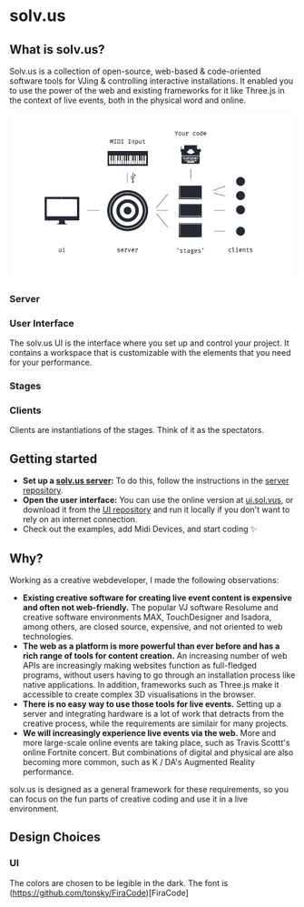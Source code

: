 # solv.us

## What is solv.us?
Solv.us is a collection of open-source, web-based & code-oriented software tools for VJing & controlling interactive installations. It enabled you to use the power of the web and existing frameworks for it like Three.js in the context of live events, both in the physical word and online.

<div style="align:center">
<img alt="A diagram of solv.us' elements: A server, User Interface, Stages and connected clients" src="diagram.png"/>
</div>

### Server

### User Interface
The solv.us UI is the interface where you set up and control your project. It contains a workspace that is customizable with the elements that you need for your performance. 

### Stages


### Clients
Clients are instantiations of the stages. Think of it as the spectators.


## Getting started
- **Set up a [solv.us server](https://github.com/solv-us/server):** To do this, follow the instructions in the [server repository](https://github.com/solv-us/server).
- **Open the user interface:** You can use the online version at [ui.sol.vus](ui.sol.vus), or download it from the [UI repository](https://github.com/solv-us/ui) and run it locally if you don't want to rely on an internet connection.
- Check out the examples, add Midi Devices, and start coding ✨

## Why?
Working as a creative webdeveloper, I made the following observations:

- **Existing creative software for creating live event content is expensive and often not web-friendly.**
The popular VJ software Resolume and creative software environments MAX, TouchDesigner and Isadora, among others, are closed source, expensive, and not oriented to web technologies.
- **The web as a platform is more powerful than ever before and has a rich range of tools for content creation.**
An increasing number of web APIs are increasingly making websites function as full-fledged programs, without users having to go through an installation process like native applications. In addition, frameworks such as Three.js make it accessible to create complex 3D visualisations in the browser.
- **There is no easy way to use those tools for live events.** Setting up a server and integrating hardware is a lot of work that detracts from the creative process, while the requirements are similair for many projects.
- **We will increasingly experience live events via the web.**
More and more large-scale online events are taking place, such as Travis Scottt's online Fortnite concert. But combinations of digital and physical are also becoming more common, such as K / DA's Augmented Reality performance.

solv.us is designed as a general framework for these requirements, so you can focus on the fun parts of creative coding and use it in a live environment.


## Design Choices

### 

### UI
The colors are chosen to be legible in the dark.
The font is (https://github.com/tonsky/FiraCode)[FiraCode]

